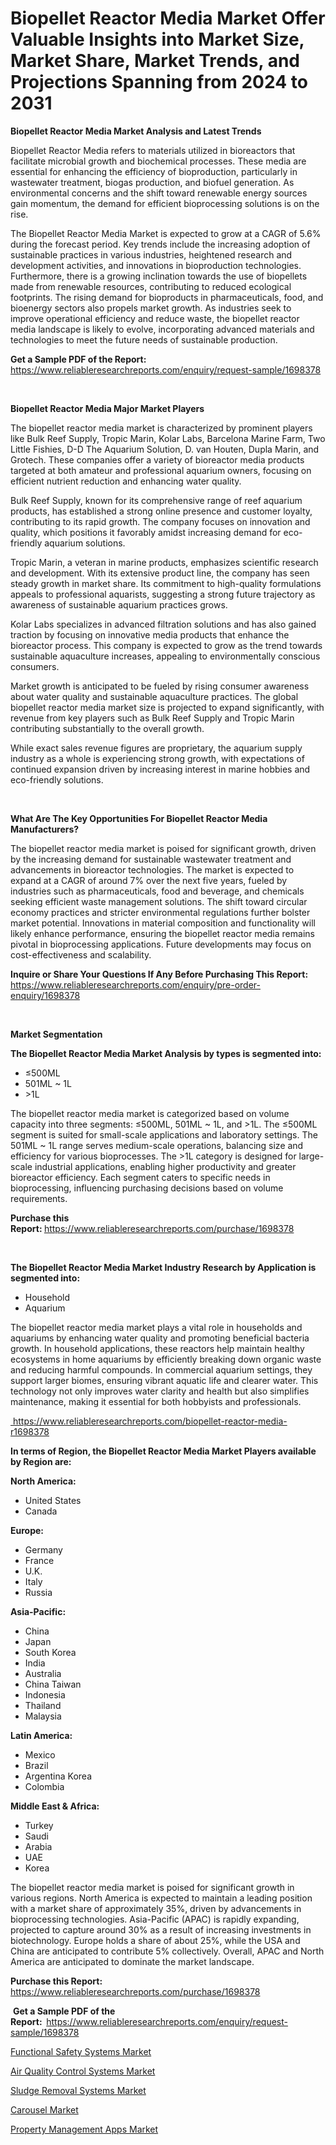 <p><h1>Biopellet Reactor Media Market Offer Valuable Insights into Market Size, Market Share, Market Trends, and Projections Spanning from 2024 to 2031</h1></p><p><strong>Biopellet Reactor Media Market Analysis and Latest Trends</strong></p>
<p><p>Biopellet Reactor Media refers to materials utilized in bioreactors that facilitate microbial growth and biochemical processes. These media are essential for enhancing the efficiency of bioproduction, particularly in wastewater treatment, biogas production, and biofuel generation. As environmental concerns and the shift toward renewable energy sources gain momentum, the demand for efficient bioprocessing solutions is on the rise.</p><p>The Biopellet Reactor Media Market is expected to grow at a CAGR of 5.6% during the forecast period. Key trends include the increasing adoption of sustainable practices in various industries, heightened research and development activities, and innovations in bioproduction technologies. Furthermore, there is a growing inclination towards the use of biopellets made from renewable resources, contributing to reduced ecological footprints. The rising demand for bioproducts in pharmaceuticals, food, and bioenergy sectors also propels market growth. As industries seek to improve operational efficiency and reduce waste, the biopellet reactor media landscape is likely to evolve, incorporating advanced materials and technologies to meet the future needs of sustainable production.</p></p>
<p><strong>Get a Sample PDF of the Report:&nbsp;</strong> <a href="https://www.reliableresearchreports.com/enquiry/request-sample/1698378?utm_campaign=1486&utm_medium=2&utm_source=Github&utm_content=ia&utm_term=20102024&utm_id=biopellet-reactor-media">https://www.reliableresearchreports.com/enquiry/request-sample/1698378</a></p>
<p>&nbsp;</p>
<p><strong>Biopellet Reactor Media Major Market Players</strong></p>
<p><p>The biopellet reactor media market is characterized by prominent players like Bulk Reef Supply, Tropic Marin, Kolar Labs, Barcelona Marine Farm, Two Little Fishies, D-D The Aquarium Solution, D. van Houten, Dupla Marin, and Grotech. These companies offer a variety of bioreactor media products targeted at both amateur and professional aquarium owners, focusing on efficient nutrient reduction and enhancing water quality.</p><p>Bulk Reef Supply, known for its comprehensive range of reef aquarium products, has established a strong online presence and customer loyalty, contributing to its rapid growth. The company focuses on innovation and quality, which positions it favorably amidst increasing demand for eco-friendly aquarium solutions. </p><p>Tropic Marin, a veteran in marine products, emphasizes scientific research and development. With its extensive product line, the company has seen steady growth in market share. Its commitment to high-quality formulations appeals to professional aquarists, suggesting a strong future trajectory as awareness of sustainable aquarium practices grows.</p><p>Kolar Labs specializes in advanced filtration solutions and has also gained traction by focusing on innovative media products that enhance the bioreactor process. This company is expected to grow as the trend towards sustainable aquaculture increases, appealing to environmentally conscious consumers.</p><p>Market growth is anticipated to be fueled by rising consumer awareness about water quality and sustainable aquaculture practices. The global biopellet reactor media market size is projected to expand significantly, with revenue from key players such as Bulk Reef Supply and Tropic Marin contributing substantially to the overall growth.</p><p>While exact sales revenue figures are proprietary, the aquarium supply industry as a whole is experiencing strong growth, with expectations of continued expansion driven by increasing interest in marine hobbies and eco-friendly solutions.</p></p>
<p>&nbsp;</p>
<p><strong>What Are The Key Opportunities For Biopellet Reactor Media Manufacturers?</strong></p>
<p><p>The biopellet reactor media market is poised for significant growth, driven by the increasing demand for sustainable wastewater treatment and advancements in bioreactor technologies. The market is expected to expand at a CAGR of around 7% over the next five years, fueled by industries such as pharmaceuticals, food and beverage, and chemicals seeking efficient waste management solutions. The shift toward circular economy practices and stricter environmental regulations further bolster market potential. Innovations in material composition and functionality will likely enhance performance, ensuring the biopellet reactor media remains pivotal in bioprocessing applications. Future developments may focus on cost-effectiveness and scalability.</p></p>
<p><strong>Inquire or Share Your Questions If Any Before Purchasing This Report:</strong> <a href="https://www.reliableresearchreports.com/enquiry/pre-order-enquiry/1698378?utm_campaign=1486&utm_medium=2&utm_source=Github&utm_content=ia&utm_term=20102024&utm_id=biopellet-reactor-media">https://www.reliableresearchreports.com/enquiry/pre-order-enquiry/1698378</a></p>
<p>&nbsp;</p>
<p><strong>Market Segmentation</strong></p>
<p><strong>The Biopellet Reactor Media Market Analysis by types is segmented into:</strong></p>
<p><ul><li>≤500ML</li><li>501ML ~ 1L</li><li>>1L</li></ul></p>
<p><p>The biopellet reactor media market is categorized based on volume capacity into three segments: ≤500ML, 501ML ~ 1L, and >1L. The ≤500ML segment is suited for small-scale applications and laboratory settings. The 501ML ~ 1L range serves medium-scale operations, balancing size and efficiency for various bioprocesses. The >1L category is designed for large-scale industrial applications, enabling higher productivity and greater bioreactor efficiency. Each segment caters to specific needs in bioprocessing, influencing purchasing decisions based on volume requirements.</p></p>
<p><strong>Purchase this Report:&nbsp;</strong><a href="https://www.reliableresearchreports.com/purchase/1698378?utm_campaign=1486&utm_medium=2&utm_source=Github&utm_content=ia&utm_term=20102024&utm_id=biopellet-reactor-media">https://www.reliableresearchreports.com/purchase/1698378</a></p>
<p>&nbsp;</p>
<p><strong>The Biopellet Reactor Media Market Industry Research by Application is segmented into:</strong></p>
<p><ul><li>Household</li><li>Aquarium</li></ul></p>
<p><p>The biopellet reactor media market plays a vital role in households and aquariums by enhancing water quality and promoting beneficial bacteria growth. In household applications, these reactors help maintain healthy ecosystems in home aquariums by efficiently breaking down organic waste and reducing harmful compounds. In commercial aquarium settings, they support larger biomes, ensuring vibrant aquatic life and clearer water. This technology not only improves water clarity and health but also simplifies maintenance, making it essential for both hobbyists and professionals.</p></p>
<p><a href="https://www.reliableresearchreports.com/biopellet-reactor-media-r1698378?utm_campaign=1486&utm_medium=2&utm_source=Github&utm_content=ia&utm_term=20102024&utm_id=biopellet-reactor-media">&nbsp;https://www.reliableresearchreports.com/biopellet-reactor-media-r1698378</a></p>
<p><strong>In terms of Region, the Biopellet Reactor Media Market Players available by Region are:</strong></p>
<p>
    <p> <strong> North America: </strong>
        <ul>
            <li>United States</li>
            <li>Canada</li>
        </ul>
        </p> 
    <p> <strong> Europe: </strong>
        <ul>
            <li>Germany</li>
            <li>France</li>
            <li>U.K.</li>
            <li>Italy</li>
            <li>Russia</li>
        </ul>
        </p> 
    <p> <strong> Asia-Pacific: </strong>
        <ul>
            <li>China</li>
            <li>Japan</li>
            <li>South Korea</li>
            <li>India</li>
            <li>Australia</li>
            <li>China Taiwan</li>
            <li>Indonesia</li>
            <li>Thailand</li>
            <li>Malaysia</li>
        </ul>
        </p> 
    <p> <strong> Latin America: </strong>
        <ul>
            <li>Mexico</li>
            <li>Brazil</li>
            <li>Argentina Korea</li>
            <li>Colombia</li>
        </ul>
        </p> 
    <p> <strong> Middle East & Africa: </strong>
        <ul>
            <li>Turkey</li>
            <li>Saudi</li>
            <li>Arabia</li>
            <li>UAE</li>
            <li>Korea</li>
        </ul>
    </p>
    </p>
<p><p>The biopellet reactor media market is poised for significant growth in various regions. North America is expected to maintain a leading position with a market share of approximately 35%, driven by advancements in bioprocessing technologies. Asia-Pacific (APAC) is rapidly expanding, projected to capture around 30% as a result of increasing investments in biotechnology. Europe holds a share of about 25%, while the USA and China are anticipated to contribute 5% collectively. Overall, APAC and North America are anticipated to dominate the market landscape.</p></p>
<p><strong>Purchase this Report: </strong><a href="https://www.reliableresearchreports.com/purchase/1698378?utm_campaign=1486&utm_medium=2&utm_source=Github&utm_content=ia&utm_term=20102024&utm_id=biopellet-reactor-media">https://www.reliableresearchreports.com/purchase/1698378</a></p>
<p>&nbsp;<strong>Get a Sample PDF of the Report:&nbsp;&nbsp;</strong><a href="https://www.reliableresearchreports.com/enquiry/request-sample/1698378?utm_campaign=1486&utm_medium=2&utm_source=Github&utm_content=ia&utm_term=20102024&utm_id=biopellet-reactor-media">https://www.reliableresearchreports.com/enquiry/request-sample/1698378</a></p>
<p><strong></strong></p>
<p><p><a href="https://www.linkedin.com/pulse/functional-safety-systems-market-trends-focusing-insight-mxcvf?utm_campaign=1486&utm_medium=2&utm_source=Github&utm_content=ia&utm_term=20102024&utm_id=biopellet-reactor-media">Functional Safety Systems Market</a></p><p><a href="https://www.linkedin.com/pulse/air-quality-control-systems-market-share-size-trends-industry-5bcrf?utm_campaign=1486&utm_medium=2&utm_source=Github&utm_content=ia&utm_term=20102024&utm_id=biopellet-reactor-media">Air Quality Control Systems Market</a></p><p><a href="https://www.linkedin.com/pulse/sludge-removal-systems-market-matrix-applications-types-cagr-vheff?utm_campaign=1486&utm_medium=2&utm_source=Github&utm_content=ia&utm_term=20102024&utm_id=biopellet-reactor-media">Sludge Removal Systems Market</a></p><p><a href="https://www.linkedin.com/pulse/carousel-market-revolution-2024-2031-trends-shaping-next-k4gnf?utm_campaign=1486&utm_medium=2&utm_source=Github&utm_content=ia&utm_term=20102024&utm_id=biopellet-reactor-media">Carousel Market</a></p><p><a href="https://github.com/BellAuer/Market-Research-Report-List-1/blob/main/property-management-apps-market.md?utm_campaign=1486&utm_medium=2&utm_source=Github&utm_content=ia&utm_term=20102024&utm_id=biopellet-reactor-media">Property Management Apps Market</a></p></p>
